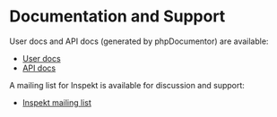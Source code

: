 # Documentation and Support #

User docs and API docs (generated by phpDocumentor) are available:

  * [User docs](http://funkatron.com/inspekt/user_docs)
  * [API docs](http://funkatron.com/inspekt/api_docs)

A mailing list for Inspekt is available for discussion and support:

  * [Inspekt mailing list](http://groups.google.com/group/inspekt)